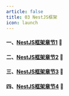 ```yaml
---
article: false
title: 03 NestJS框架
icon: launch
---
```


#### 一、[NestJS框架章节1](/nodejs/nestjs/nestjs01/) :book:
#### 二、[NestJS框架章节2](/nodejs/nestjs/nestjs02/) :book:
#### 三、[NestJS框架章节3](/nodejs/nestjs/nestjs03/) :book:
#### 四、[NestJS框架章节4](/nodejs/nestjs/nestjs04/) :book:

